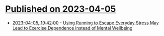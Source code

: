 # [Published on 2023-04-05](index.md)

* [2023-04-05, 19:42:00](https://soylentnews.org/article.pl?sid=23/04/04/163233&from=rss) - [Using Running to Escape Everyday Stress May Lead to Exercise Dependence Instead of Mental Wellbeing](https://soylentnews.org/article.pl?sid=23/04/04/163233&from=rss)
